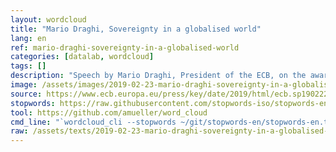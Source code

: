 ```yaml
---
layout: wordcloud
title: "Mario Draghi, Sovereignty in a globalised world"
lang: en
ref: mario-draghi-sovereignty-in-a-globalised-world
categories: [datalab, wordcloud]
tags: []
description: "Speech by Mario Draghi, President of the ECB, on the award of Laurea honoris causa in law from Università degli Studi di Bologna, Bologna, 22 February 201"
image: /assets/images/2019-02-23-mario-draghi-sovereignty-in-a-globalised-world.jpg
source: https://www.ecb.europa.eu/press/key/date/2019/html/ecb.sp190222~fc5501c1b1.en.html
stopwords: https://raw.githubusercontent.com/stopwords-iso/stopwords-en/master/stopwords-en.txt
tool: https://github.com/amueller/word_cloud
cmd_line: "`wordcloud_cli --stopwords ~/git/stopwords-en/stopwords-en.txt --imagefile 2019-02-23-mario-draghi-sovereignty-in-a-globalised-world.jpg --background black --width 1080 --height 1350 < 2019-02-23-mario-draghi-sovereignty-in-a-globalised-world.txt`"
raw: /assets/texts/2019-02-23-mario-draghi-sovereignty-in-a-globalised-world.txt
---
```

